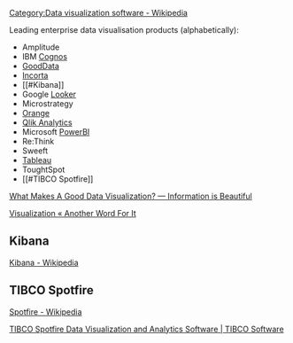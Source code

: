 [Category:Data visualization software - Wikipedia](https://en.wikipedia.org/wiki/Category:Data_visualization_software)

Leading enterprise data visualisation products (alphabetically):
  
- Amplitude
- IBM [Cognos](../../IBM/Cognos.md)
- [GoodData](../../GoodData/GoodData.md)
- [Incorta](../../Incorta/Incorta.md)
- [[#Kibana]]
- Google [Looker](../../Google/Looker.md)
- Microstrategy
- [Orange](../../Orange.md)
- [Qlik Analytics](../../Qlik/Qlik%20Analytics.md)
- Microsoft [PowerBI](../../MS/PowerBI/PowerBI.md)
- Re:Think
- Sweeft
- [Tableau](../../Salesforce/Tableau.md)
- ToughtSpot
- [[#TIBCO Spotfire]]

[What Makes A Good Data Visualization? — Information is Beautiful](https://www.informationisbeautiful.net/visualizations/what-makes-a-good-data-visualization/)

[Visualization « Another Word For It](http://tm.durusau.net/?cat=106)


## Kibana

[Kibana - Wikipedia](https://en.wikipedia.org/wiki/Kibana)


## TIBCO Spotfire

[Spotfire - Wikipedia](https://en.wikipedia.org/wiki/Spotfire)

[TIBCO Spotfire Data Visualization and Analytics Software | TIBCO Software](https://www.tibco.com/products/tibco-spotfire)
